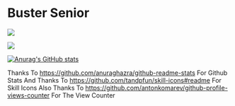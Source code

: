 # Buster Senior

![](https://komarev.com/ghpvc/?username=BusterSR&style=for-the-badge&color=brightgreen)

<img src="https://skillicons.dev/icons?i=github,css,html,js,md,netlify,py,vim,vscode," />

[![Anurag's GitHub stats](https://github-readme-stats.vercel.app/api?username=BusterSenior)](https://github.com/anuraghazra/github-readme-stats)

Thanks To https://github.com/anuraghazra/github-readme-stats For Github Stats
And Thanks To https://github.com/tandpfun/skill-icons#readme For Skill Icons
Also Thanks To https://github.com/antonkomarev/github-profile-views-counter For The View Counter
